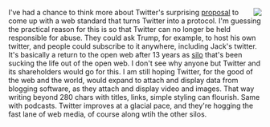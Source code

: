 <img src="http://scripting.com/images/2019/12/12/mastodon.png" border="0" align="right">I've had a chance to think more about Twitter's surprising <a href="https://twitter.com/jack/status/1204766078468911106">proposal</a> to come up with a web standard that turns Twitter into a protocol. I'm guessing the practical reason for this is so that Twitter can no longer be held responsible for abuse. They could ask Trump, for example, to host his own twitter, and people could subscribe to it anywhere, including Jack's twitter. It's basically a return to the open web after 13 years as <a href="https://en.wikipedia.org/wiki/Information_silo">silo</a> that's been sucking the life out of the open web. I don't see why anyone but Twitter and its shareholders would go for this. I am still hoping Twitter, for the good of the web and the world, would expand to attach and display data from blogging software, as they attach and display video and images. That way writing beyond 280 chars with titles, links, simple styling can flourish. Same with podcasts. Twitter improves at a glacial pace, and they're hogging the fast lane of web media, of course along wtih the other silos. 

